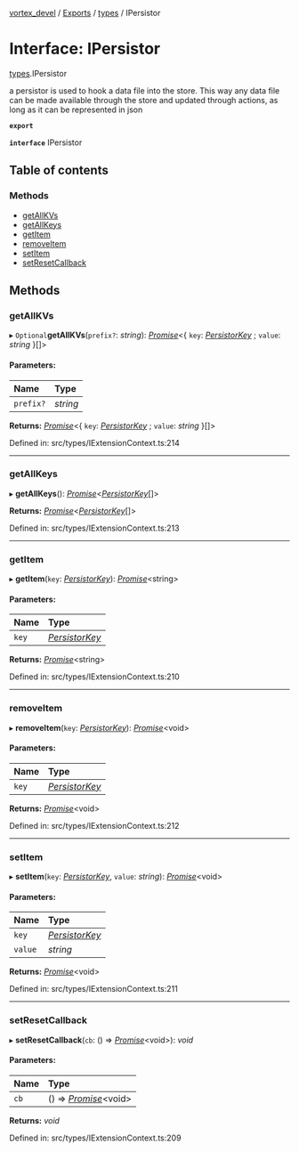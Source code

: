 [vortex_devel](../README.md) / [Exports](../modules.md) / [types](../modules/types.md) / IPersistor

# Interface: IPersistor

[types](../modules/types.md).IPersistor

a persistor is used to hook a data file into the store.
This way any data file can be made available through the store and
updated through actions, as long as it can be represented in json

**`export`** 

**`interface`** IPersistor

## Table of contents

### Methods

- [getAllKVs](types.ipersistor.md#getallkvs)
- [getAllKeys](types.ipersistor.md#getallkeys)
- [getItem](types.ipersistor.md#getitem)
- [removeItem](types.ipersistor.md#removeitem)
- [setItem](types.ipersistor.md#setitem)
- [setResetCallback](types.ipersistor.md#setresetcallback)

## Methods

### getAllKVs

▸ `Optional`**getAllKVs**(`prefix?`: *string*): [*Promise*](../classes/promise.md)<{ `key`: [*PersistorKey*](../modules/types.md#persistorkey) ; `value`: *string*  }[]\>

#### Parameters:

Name | Type |
:------ | :------ |
`prefix?` | *string* |

**Returns:** [*Promise*](../classes/promise.md)<{ `key`: [*PersistorKey*](../modules/types.md#persistorkey) ; `value`: *string*  }[]\>

Defined in: src/types/IExtensionContext.ts:214

___

### getAllKeys

▸ **getAllKeys**(): [*Promise*](../classes/promise.md)<[*PersistorKey*](../modules/types.md#persistorkey)[]\>

**Returns:** [*Promise*](../classes/promise.md)<[*PersistorKey*](../modules/types.md#persistorkey)[]\>

Defined in: src/types/IExtensionContext.ts:213

___

### getItem

▸ **getItem**(`key`: [*PersistorKey*](../modules/types.md#persistorkey)): [*Promise*](../classes/promise.md)<string\>

#### Parameters:

Name | Type |
:------ | :------ |
`key` | [*PersistorKey*](../modules/types.md#persistorkey) |

**Returns:** [*Promise*](../classes/promise.md)<string\>

Defined in: src/types/IExtensionContext.ts:210

___

### removeItem

▸ **removeItem**(`key`: [*PersistorKey*](../modules/types.md#persistorkey)): [*Promise*](../classes/promise.md)<void\>

#### Parameters:

Name | Type |
:------ | :------ |
`key` | [*PersistorKey*](../modules/types.md#persistorkey) |

**Returns:** [*Promise*](../classes/promise.md)<void\>

Defined in: src/types/IExtensionContext.ts:212

___

### setItem

▸ **setItem**(`key`: [*PersistorKey*](../modules/types.md#persistorkey), `value`: *string*): [*Promise*](../classes/promise.md)<void\>

#### Parameters:

Name | Type |
:------ | :------ |
`key` | [*PersistorKey*](../modules/types.md#persistorkey) |
`value` | *string* |

**Returns:** [*Promise*](../classes/promise.md)<void\>

Defined in: src/types/IExtensionContext.ts:211

___

### setResetCallback

▸ **setResetCallback**(`cb`: () => [*Promise*](../classes/promise.md)<void\>): *void*

#### Parameters:

Name | Type |
:------ | :------ |
`cb` | () => [*Promise*](../classes/promise.md)<void\> |

**Returns:** *void*

Defined in: src/types/IExtensionContext.ts:209
